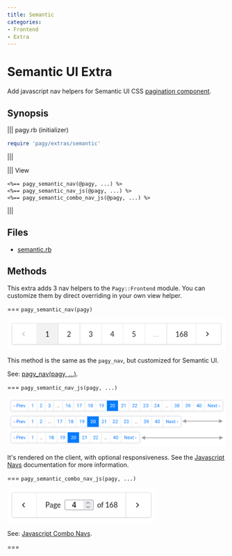 ```yaml
---
title: Semantic
categories:
- Frontend
- Extra
---
```


# Semantic UI Extra

Add javascript nav helpers for Semantic UI CSS [pagination component](https://semantic-ui.com/collections/menu.html#pagination).

## Synopsis

||| pagy.rb (initializer)
```ruby
require 'pagy/extras/semantic'
```
|||

||| View
```erb
<%== pagy_semantic_nav(@pagy, ...) %>
<%== pagy_semantic_nav_js(@pagy, ...) %>
<%== pagy_semantic_combo_nav_js(@pagy, ...) %>
```
|||

## Files

- [semantic.rb](https://github.com/ddnexus/pagy/blob/master/lib/pagy/extras/semantic.rb)

## Methods

This extra adds 3 nav helpers to the `Pagy::Frontend` module. You can customize them by direct overriding in your own view helper.

=== `pagy_semantic_nav(pagy)`

![semantic_nav](/docs/assets/images/semantic_nav.png)

This method is the same as the `pagy_nav`, but customized for Semantic UI.

See: [pagy_nav(pagy, ...)](/docs/api/frontend.md#pagy-nav-pagy).

=== `pagy_semantic_nav_js(pagy, ...)`

![Warning: Bootstrap style shown above as a representative example - the responsive `pagy_semantic_nav_js` looks like the `pagy_semantic_nav` helper.](/docs/assets/images/bootstrap_nav_js.png)

It's rendered on the client, with optional responsiveness. See the [Javascript Navs](/docs/api/javascript/navs.md) documentation for more information.

=== `pagy_semantic_combo_nav_js(pagy, ...)`

![semantic_combo_nav_js](/docs/assets/images/semantic_combo_nav_js.png)

See: [Javascript Combo Navs](/docs/api/javascript/combo-navs.md).

===
